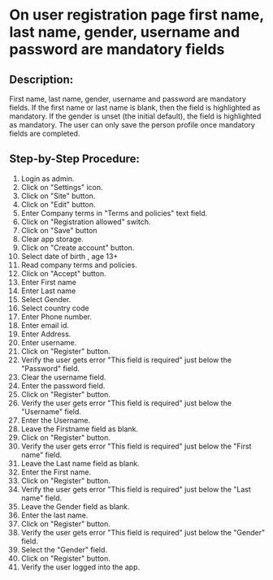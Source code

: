 # On user registration page first name, last name, gender, username and password are mandatory fields

## Description:

First name, last name, gender, username and password are mandatory fields. If the first name or last name is blank, then the field is highlighted as mandatory. If the gender is unset (the initial default), the field is highlighted as mandatory. The user can only save the person profile once mandatory fields are completed.

## Step-by-Step Procedure:

1. Login as admin.
2. Click on "Settings" icon.
3. Click on "Site" button.
4. Click on "Edit" button.
5. Enter Company terms in "Terms and policies" text field.
6. Click on "Registration allowed" switch.
7. Click on "Save" button
8. Clear app storage.
9. Click on "Create account" button.
10. Select date of birth , age 13+
11. Read company terms and policies.
12. Click on "Accept" button.
13. Enter First name
14. Enter Last name
15. Select Gender.
16. Select country code
17. Enter Phone number.
18. Enter email id.
19. Enter Address.
20. Enter username.
21. Click on "Register" button.
22. Verify the user gets error "This field is required" just below the "Password" field.
23. Clear the username field.
24. Enter the password field.
25. Click on "Register" button.
26. Verify the user gets error "This field is required" just below the "Username" field. 
27. Enter the Username. 
28. Leave the Firstname field as blank. 
29. Click on "Register" button. 
30. Verify the user gets error "This field is required" just below the "First name" field. 
31. Leave the Last name field as blank. 
32. Enter the First name. 
33. Click on "Register" button. 
34. Verify the user gets error "This field is required" just below the "Last name" field. 
35. Leave the Gender field as blank. 
36. Enter the last name. 
37. Click on "Register" button. 
38. Verify the user gets error "This field is required" just below the "Gender" field. 
39. Select the "Gender" field. 
40. Click on "Register" button. 
41. Verify the user logged into the app.